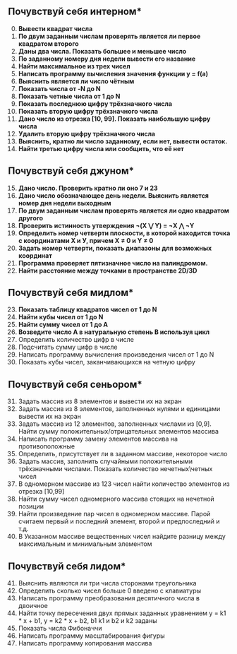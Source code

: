 ## Почувствуй себя интерном*
 0. **Вывести квадрат числа**
 1. **По двум заданным числам проверять является ли первое квадратом второго**
 2. **Даны два числа. Показать большее и меньшее число**
 3. **По заданному номеру дня недели вывести его название**
 4. **Найти максимальное из трех чисел**
 5. **Написать программу вычисления значения функции y = f(a)**
 6. **Выяснить является ли число чётным**
 7. **Показать числа от -N до N**
 8. **Показать четные числа от 1 до N**
 9. **Показать последнюю цифру трёхзначного числа**
10. **Показать вторую цифру трёхзначного числа**
11. **Дано число из отрезка [10, 99]. Показать наибольшую цифру числа**
12. **Удалить вторую цифру трёхзначного числа**
13. **Выяснить, кратно ли число заданному, если нет, вывести остаток.**
14. **Найти третью цифру числа или сообщить, что её нет**

## Почувствуй себя джуном*
15. **Дано число. Проверить кратно ли оно 7 и 23**
16. **Дано число обозначающее день недели. Выяснить является номер дня недели выходным** 
17. **По двум заданным числам проверять является ли одно квадратом другого**
18. **Проверить истинность утверждения ¬(X ⋁ Y) = ¬X ⋀ ¬Y**
19. **Определить номер четверти плоскости, в которой находится точка с координатами Х и У, причем X ≠ 0 и Y ≠ 0**
20. **Задать номер четверти, показать диапазоны для возможных координат**
21. **Программа проверяет пятизначное число на палиндромом.**
22. **Найти расстояние между точками в пространстве 2D/3D**

## Почувствуй себя мидлом*
23. **Показать таблицу квадратов чисел от 1 до N** 
24. **Найти кубы чисел от 1 до N**
25. **Найти сумму чисел от 1 до А**
26. **Возведите число А в натуральную степень B используя цикл**
27. Определить количество цифр в числе
28. Подсчитать сумму цифр в числе
29. Написать программу вычисления произведения чисел от 1 до N
30. Показать кубы чисел, заканчивающихся на четную цифру

## Почувствуй себя сеньором*
31. Задать массив из 8 элементов и вывести их на экран 
32. Задать массив из 8 элементов, заполненных нулями и единицами вывести их на экран 
33. Задать массив из 12 элементов, заполненных числами из [0,9]. Найти сумму положительных/отрицательных элементов массива
34. Написать программу замену элементов массива на противоположные
35. Определить, присутствует ли в заданном массиве, некоторое число 
36. Задать массив, заполнить случайными положительными трёхзначными числами. Показать количество нечетных\четных чисел
37. В одномерном массиве из 123 чисел найти количество элементов из отрезка [10,99]
38. Найти сумму чисел одномерного массива стоящих на нечетной позиции
39. Найти произведение пар чисел в одномерном массиве. Парой считаем первый и последний элемент, второй и предпоследний и т.д.
40. В Указанном массиве вещественных чисел найдите разницу между максимальным и минимальным элементом

## Почувствуй себя лидом*
41. Выяснить являются ли три числа сторонами треугольника 
42. Определить сколько чисел больше 0 введено с клавиатуры
43. Написать программу преобразования десятичного числа в двоичное
44. Найти точку пересечения двух прямых заданных уравнением y = k1 * x + b1, y = k2 * x + b2, b1 k1 и b2 и k2 заданы
45. Показать числа Фибоначчи
46. Написать программу масштабирования фигуры
47. Написать программу копирования массива


